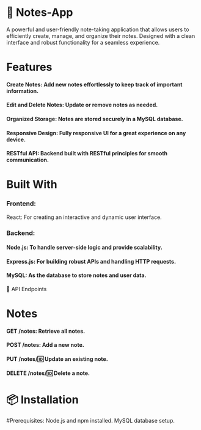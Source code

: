 # 📒 Notes-App
A powerful and user-friendly note-taking application that allows users to efficiently create, manage, and organize their notes. Designed with a clean interface and robust functionality for a seamless experience.

# Features
#### Create Notes: Add new notes effortlessly to keep track of important information.
#### Edit and Delete Notes: Update or remove notes as needed.
#### Organized Storage: Notes are stored securely in a MySQL database.
#### Responsive Design: Fully responsive UI for a great experience on any device.
#### RESTful API: Backend built with RESTful principles for smooth communication.

# Built With
### Frontend:
React: For creating an interactive and dynamic user interface.
###  Backend:
#### Node.js: To handle server-side logic and provide scalability.
#### Express.js: For building robust APIs and handling HTTP requests.
#### MySQL: As the database to store notes and user data.
📡 API Endpoints
# Notes
#### GET /notes: Retrieve all notes.
#### POST /notes: Add a new note.
#### PUT /notes/:id: Update an existing note.
#### DELETE /notes/:id: Delete a note.
# 📦 Installation
#Prerequisites:
Node.js and npm installed.
MySQL database setup.
